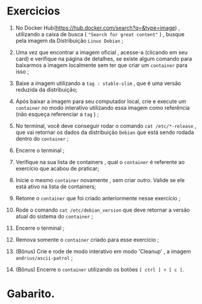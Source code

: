 # Exercicios

1. No Docker Hub(https://hub.docker.com/search?q=&type=image) , utilizando a caixa de busca ( `"Search for great content"` ) , busque pela imagem da Distribuição `Linux Debian` ;

2. Uma vez que encontrar a imagem oficial , acesse-a (clicando em seu card) e verifique na página de detalhes, se existe algum comando para baixarmos a imagem localmente sem ter que criar um `container` para isso ;

3. Baixe a imagem utilizando a `tag : stable-slim` , que é uma versão reduzida da distribuição;

4. Após baixar a imagem para seu computador local, crie e execute um `container` no modo interativo utilizando essa imagem como referência (não esqueça referenciar a `tag` ) ;

5. No terminal, você deve conseguir rodar o comando `cat /etc/*-release` , que vai retornar os dados da distribuição `Debian` que está sendo rodada dentro do `container` ;

6. Encerre o terminal ;

7. Verifique na sua lista de containers , qual o `container` é referente ao exercício que acabou de praticar;

8. Inicie o mesmo `container` novamente , sem criar outro. Valide se ele está ativo na lista de containers;

9. Retome o `container` que foi criado anteriormente nesse exercício ;

10. Rode o comando `cat /etc/debian_version` que deve retornar a versão atual do sistema do `container` ;

11. Encerre o terminal ;

12. Remova somente o `container` criado para esse exercício ;

13. (Bônus) Crie e rode de modo interativo em modo 'Cleanup' , a imagem `andrius/ascii-patrol` ;

14. (Bônus) Encerre o `container` utilizando os botões `[ ctrl ] + [ c ]`.



# Gabarito.
